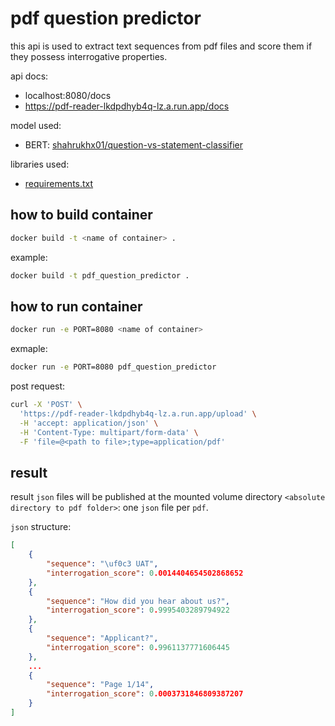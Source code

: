 # pdf question predictor

this api is used to extract text sequences from pdf files and score them
if they possess interrogative properties.

api docs:
- localhost:8080/docs
- https://pdf-reader-lkdpdhyb4q-lz.a.run.app/docs

model used:
- BERT: [shahrukhx01/question-vs-statement-classifier](https://huggingface.co/shahrukhx01/question-vs-statement-classifier)

libraries used:
- [requirements.txt](./requirements.txt)




## how to build container

```bash
docker build -t <name of container> .
```

example:
```bash
docker build -t pdf_question_predictor .
```

## how to run container

```bash
docker run -e PORT=8080 <name of container>
```

exmaple:
```bash
docker run -e PORT=8080 pdf_question_predictor
```

post request:
```bash
curl -X 'POST' \
  'https://pdf-reader-lkdpdhyb4q-lz.a.run.app/upload' \
  -H 'accept: application/json' \
  -H 'Content-Type: multipart/form-data' \
  -F 'file=@<path to file>;type=application/pdf'
```

## result

result `json` files will be published at the mounted volume directory `<absolute directory to pdf folder>`: one `json` file per `pdf`.

`json` structure:
```json
[
    {
        "sequence": "\uf0c3 UAT",
        "interrogation_score": 0.0014404654502868652
    },
    {
        "sequence": "How did you hear about us?",
        "interrogation_score": 0.9995403289794922
    },
    {
        "sequence": "Applicant?",
        "interrogation_score": 0.9961137771606445
    },
    ...
    {
        "sequence": "Page 1/14",
        "interrogation_score": 0.0003731846809387207
    }
]
```